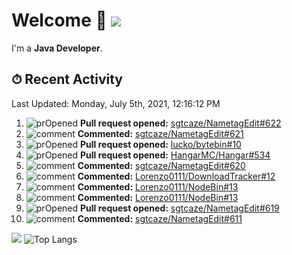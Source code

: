 # Welcome 👋 ![](https://hit.yhype.me/github/profile?user_id=69311874)

I'm a **Java Developer**.

## ⏱ Recent Activity

<!--RECENT_ACTIVITY:last_update-->
Last Updated: Monday, July 5th, 2021, 12:16:12 PM
<!--RECENT_ACTIVITY:last_update_end-->

<!--RECENT_ACTIVITY:start-->
1. ![prOpened] **Pull request opened:** [sgtcaze/NametagEdit#622](https://github.com/sgtcaze/NametagEdit/pull/622)
2. ![comment] **Commented:** [sgtcaze/NametagEdit#621](https://github.com/sgtcaze/NametagEdit/issues/621#issuecomment-874019981)
3. ![prOpened] **Pull request opened:** [lucko/bytebin#10](https://github.com/lucko/bytebin/pull/10)
4. ![prOpened] **Pull request opened:** [HangarMC/Hangar#534](https://github.com/HangarMC/Hangar/pull/534)
5. ![comment] **Commented:** [sgtcaze/NametagEdit#620](https://github.com/sgtcaze/NametagEdit/issues/620#issuecomment-873837781)
6. ![comment] **Commented:** [Lorenzo0111/DownloadTracker#12](https://github.com/Lorenzo0111/DownloadTracker/pull/12#issuecomment-873836360)
7. ![comment] **Commented:** [Lorenzo0111/NodeBin#13](https://github.com/Lorenzo0111/NodeBin/pull/13#issuecomment-873836081)
8. ![comment] **Commented:** [Lorenzo0111/NodeBin#13](https://github.com/Lorenzo0111/NodeBin/pull/13#issuecomment-873835878)
9. ![prOpened] **Pull request opened:** [sgtcaze/NametagEdit#619](https://github.com/sgtcaze/NametagEdit/pull/619)
10. ![comment] **Commented:** [sgtcaze/NametagEdit#611](https://github.com/sgtcaze/NametagEdit/pull/611#issuecomment-873644592)
<!--RECENT_ACTIVITY:end-->

[![](https://github-readme-stats.vercel.app/api?username=Lorenzo0111&show_icons=true&count_private=true)](https://github.com/Lorenzo0111)
![Top Langs](https://github-readme-stats.vercel.app/api/top-langs/?username=Lorenzo0111&layout=compact)

[issueOpened]: https://cdn.jsdelivr.net/gh/Readme-Workflows/Readme-Icons@main/icons/octicons/IssueOpenedOld.svg
[issueClosed]: https://cdn.jsdelivr.net/gh/Readme-Workflows/Readme-Icons@main/icons/octicons/IssueClosedOld.svg

[prOpened]: https://cdn.jsdelivr.net/gh/Readme-Workflows/Readme-Icons@main/icons/octicons/PullRequestOpened.svg
[prClosed]: https://cdn.jsdelivr.net/gh/Readme-Workflows/Readme-Icons@main/icons/octicons/PullRequestClosed.svg
[prMerged]: https://cdn.jsdelivr.net/gh/Readme-Workflows/Readme-Icons@main/icons/octicons/PullRequestMerged.svg

[comment]: https://cdn.jsdelivr.net/gh/Readme-Workflows/Readme-Icons@main/icons/octicons/Comment.svg

[changesRequested]: https://cdn.jsdelivr.net/gh/Readme-Workflows/Readme-Icons@main/icons/octicons/RequestedChanges.svg
[approved]: https://cdn.jsdelivr.net/gh/Readme-Workflows/Readme-Icons@main/icons/octicons/ApprovedChanges.svg

[repoCreated]: https://cdn.jsdelivr.net/gh/Readme-Workflows/Readme-Icons@main/icons/octicons/Repository.svg
[release]: https://cdn.jsdelivr.net/gh/Readme-Workflows/Readme-Icons@main/icons/octicons/Release.svg
[star]: https://cdn.jsdelivr.net/gh/Readme-Workflows/Readme-Icons@main/icons/octicons/StarredRepository.svg
[wiki]: https://cdn.jsdelivr.net/gh/Readme-Workflows/Readme-Icons@main/icons/octicons/Wiki.svg
[fork]: https://cdn.jsdelivr.net/gh/Readme-Workflows/Readme-Icons@main/icons/octicons/ForkedRepository.svg
[people]: https://cdn.jsdelivr.net/gh/Readme-Workflows/Readme-Icons@main/icons/octicons/People.svg
